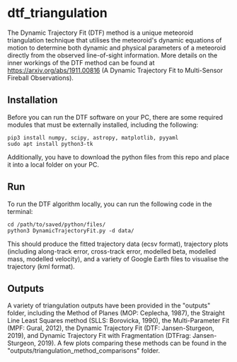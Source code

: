# dtf_triangulation
The Dynamic Trajectory Fit (DTF) method is a unique meteoroid triangulation technique that utilises the meteoroid's dynamic equations of motion to determine both dynamic and physical parameters of a meteoroid directly from the observed line-of-sight information. More details on the inner workings of the DTF method can be found at https://arxiv.org/abs/1911.00816 (A Dynamic Trajectory Fit to Multi-Sensor Fireball Observations).

## Installation
Before you can run the DTF software on your PC, there are some required modules that must be externally installed, including the following:
```
pip3 install numpy, scipy, astropy, matplotlib, pyyaml
sudo apt install python3-tk
```

Additionally, you have to download the python files from this repo and place it into a local folder on your PC.

## Run
To run the DTF algorithm locally, you can run the following code in the terminal:
```
cd /path/to/saved/python/files/
python3 DynamicTrajectoryFit.py -d data/
```

This should produce the fitted trajectory data (ecsv format), trajectory plots (including along-track error, cross-track error, modelled beta, modelled mass, modelled velocity), and a variety of Google Earth files to visualise the trajectory (kml format).

## Outputs
A variety of triangulation outputs have been provided in the "outputs" folder, including the Method of Planes (MOP: Ceplecha, 1987), the Straight Line Least Squares method (SLLS: Borovicka, 1990), the Multi-Parameter Fit (MPF: Gural, 2012), the Dynamic Trajectory Fit (DTF: Jansen-Sturgeon, 2019), and Dynamic Trajectory Fit with Fragmentation (DTFrag: Jansen-Sturgeon, 2019). A few plots comparing these methods can be found in the "outputs/triangulation_method_comparisons" folder. 
